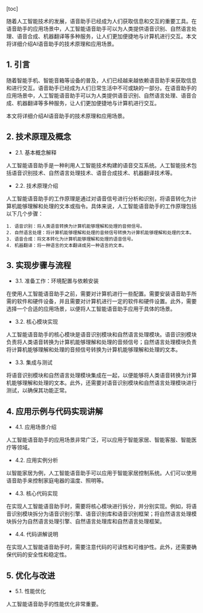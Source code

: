
[toc]                    
                
                
随着人工智能技术的发展，语音助手已经成为人们获取信息和交互的重要工具。在语音助手的应用场景中，人工智能语音助手可以为人类提供语音识别、自然语言处理、语音合成、机器翻译等多种服务，让人们更加便捷地与计算机进行交互。本文将详细介绍AI语音助手的技术原理和应用场景。

## 1. 引言

随着智能手机、智能音箱等设备的普及，人们已经越来越依赖语音助手来获取信息和进行交互。语音助手已经成为人们日常生活中不可或缺的一部分。在语音助手的应用场景中，人工智能语音助手可以为人类提供语音识别、自然语言处理、语音合成、机器翻译等多种服务，让人们更加便捷地与计算机进行交互。

本文将详细介绍AI语音助手的技术原理和应用场景。

## 2. 技术原理及概念

- 2.1. 基本概念解释

人工智能语音助手是一种利用人工智能技术构建的语音交互系统。人工智能技术包括语音识别技术、自然语言处理技术、语音合成技术、机器翻译技术等。

- 2.2. 技术原理介绍

人工智能语音助手的工作原理是通过对语音信号进行分析和识别，将语音转化为计算机能够理解和处理的文本或指令。具体来说，人工智能语音助手的工作原理包括以下几个步骤：

    1. 语音识别：将人类语音转换为计算机能够理解和处理的音频信号。
    2. 自然语言处理：将计算机能够理解和处理的音频信号转换为计算机能够理解和处理的文本。
    3. 语音合成：将文本转化为计算机能够理解和处理的语音信号。
    4. 机器翻译：将一种语言的文本翻译成另一种语言的文本。

## 3. 实现步骤与流程

- 3.1. 准备工作：环境配置与依赖安装

在使用人工智能语音助手之前，需要对计算机进行一些配置。需要安装语音助手所需的软件和硬件设备，并且需要对计算机进行一定的软件和硬件设置。此外，需要选择一个合适的应用场景，以便将人工智能语音助手应用于具体的场景。

- 3.2. 核心模块实现

人工智能语音助手的核心模块是语音识别模块和自然语言处理模块。语音识别模块负责将人类语音转换为计算机能够理解和处理的音频信号；自然语言处理模块负责将计算机能够理解和处理的音频信号转换为计算机能够理解和处理的文本。

- 3.3. 集成与测试

将语音识别模块和自然语言处理模块集成在一起，以便能够将人类语音转换为计算机能够理解和处理的文本。此外，还需要对语音识别模块和自然语言处理模块进行测试，以确保其功能正常。

## 4. 应用示例与代码实现讲解

- 4.1. 应用场景介绍

人工智能语音助手的应用场景非常广泛，可以应用于智能家居、智能客服、智能医疗等领域。

- 4.2. 应用实例分析

以智能家居为例，人工智能语音助手可以应用于智能家居控制系统。人们可以使用语音助手来控制家庭电器的温度、照明等。

- 4.3. 核心代码实现

在实现人工智能语音助手时，需要将核心模块进行拆分，并分别实现。例如，将语音识别模块拆分为语音识别引擎、语音识别库和语音识别框架；将自然语言处理模块拆分为自然语言处理引擎、自然语言处理库和自然语言处理框架。

- 4.4. 代码讲解说明

在实现人工智能语音助手时，需要注意代码的可读性和可维护性。此外，还需要确保代码的安全性和稳定性。

## 5. 优化与改进

- 5.1. 性能优化

人工智能语音助手的性能优化非常重要。

